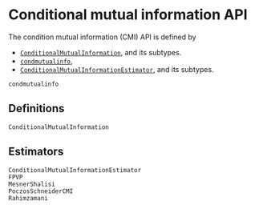 
# Conditional mutual information API

The condition mutual information (CMI) API is defined by

- [`ConditionalMutualInformation`](@ref), and its subtypes.
- [`condmutualinfo`](@ref),
- [`ConditionalMutualInformationEstimator`](@ref), and its subtypes.

```@docs
condmutualinfo
```

## Definitions

```@docs
ConditionalMutualInformation
```

## Estimators

```@docs
ConditionalMutualInformationEstimator
FPVP
MesnerShalisi
PoczosSchneiderCMI
Rahimzamani
```
